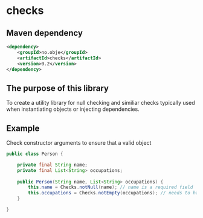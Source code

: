 # checks

## Maven dependency
```xml
<dependency>
    <groupId>no.obje</groupId>
    <artifactId>checks</artifactId>
    <version>0.2</version>
</dependency>
```

## The purpose of this library
To create a utility library for null checking and similiar checks typically used when instantiating objects or injecting dependencies.

## Example

Check constructor arguments to ensure that a valid object

```java
public class Person {

    private final String name;
    private final List<String> occupations;
    
    public Person(String name, List<String> occupations) {
        this.name = Checks.notNull(name); // name is a required field
        this.occupations = Checks.notEmpty(occupations); // needs to have at least one occupation
    }

}
```
